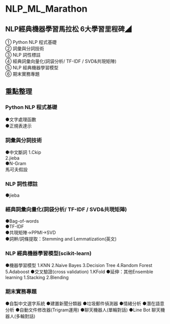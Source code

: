 # NLP_ML_Marathon
## NLP經典機器學習馬拉松 6大學習里程碑◢

① Python NLP 程式基礎<br>
② 詞彙與分詞技術<br>
③ NLP 詞性標註<br>
④ 經典詞彙向量化(詞袋分析/ TF-IDF / SVD&共現矩陣)<br>
⑤ NLP 經典機器學習模型<br>
⑥ 期末實務專題<br>

## 重點整理
### Python NLP 程式基礎<br>
●文字處理函數<br>
●正規表達示<br>
### 詞彙與分詞技術<br>
●中文斷詞
1.Ckip<br>
2.jieba<br>
●N-Gram<br>
馬可夫假設<br>
### NLP 詞性標註<br>
●jieba<br>
### 經典詞彙向量化(詞袋分析/ TF-IDF / SVD&共現矩陣)<br>
●Bag-of-words<br>
●TF-IDF<br>
●共現矩陣→PPMI→SVD<br>
●詞幹/詞條提取：Stemming and Lemmatization(英文)<br>
### NLP 經典機器學習模型(scikit-learn)<br>
●機器學習模型
1.KNN
2.Naive Bayes
3.Decision Tree
4.Random Forest
5.Adaboost
●交叉驗證(cross validation)
1.KFold
●延伸：其他Ensemble learning
1.Stacking
2.Blending
### 期末實務專題<br>
●自製中文選字系統
●建置新聞分類器
●垃圾郵件偵測器
●情緒分析
●潛在語意分析
●自動文件修改器(Trigram運用)
●聊天機器人(單輪對話)
●Line Bot 聊天機器人(多輪對話)
